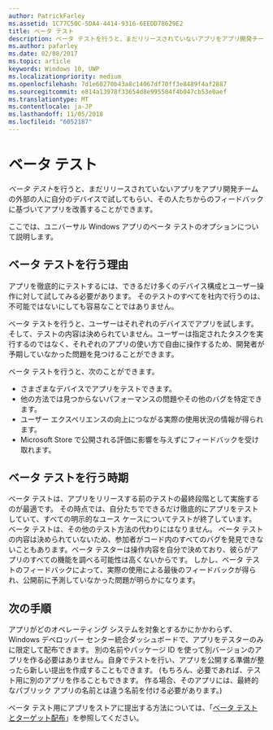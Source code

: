 ```yaml
---
author: PatrickFarley
ms.assetid: 1C77C50C-5DA4-4414-9316-6EEDD78629E2
title: ベータ テスト
description: ベータ テストを行うと、まだリリースされていないアプリをアプリ開発チームの外部の人に自分のデバイスで試してもらい、その人たちからのフィードバックに基づいてアプリを改善することができます。
ms.author: pafarley
ms.date: 02/08/2017
ms.topic: article
keywords: Windows 10, UWP
ms.localizationpriority: medium
ms.openlocfilehash: 7d1e60270b43a8c14067df70ff3e8489f4af2887
ms.sourcegitcommit: e814a13978f33654d8e995584f4b047cb53e0aef
ms.translationtype: MT
ms.contentlocale: ja-JP
ms.lasthandoff: 11/05/2018
ms.locfileid: "6052187"
---
```

# <a name="beta-testing"></a>ベータ テスト



*ベータ テスト*を行うと、まだリリースされていないアプリをアプリ開発チームの外部の人に自分のデバイスで試してもらい、その人たちからのフィードバックに基づいてアプリを改善することができます。

ここでは、ユニバーサル Windows アプリのベータ テストのオプションについて説明します。

## <a name="why-beta-test"></a>ベータ テストを行う理由

アプリを徹底的にテストするには、できるだけ多くのデバイス構成とユーザー操作に対して試してみる必要があります。 そのテストのすべてを社内で行うのは、不可能ではないにしても容易なことではありません。

ベータ テストを行うと、ユーザーはそれぞれのデバイスでアプリを試します。 そして、テストの内容は決められていません。ユーザーは指定されたタスクを実行するのではなく、それぞれのアプリの使い方で自由に操作するため、開発者が予期していなかった問題を見つけることができます。

ベータ テストを行うと、次のことができます。

-   さまざまなデバイスでアプリをテストできます。
-   他の方法では見つからないパフォーマンスの問題やその他のバグを特定できます。
-   ユーザー エクスペリエンスの向上につながる実際の使用状況の情報が得られます。
-   Microsoft Store で公開される評価に影響を与えずにフィードバックを受け取れます。

## <a name="when-to-beta-test"></a>ベータ テストを行う時期

ベータ テストは、アプリをリリースする前のテストの最終段階として実施するのが最適です。 その時点では、自分たちでできるだけ徹底的にアプリをテストしていて、すべての明示的なユース ケースについてテストが終了しています。 ベータ テストは、その他のテスト方法の代わりにはなりません。 ベータ テストの内容は決められていないため、参加者がコード内のすべてのバグを発見できないこともあります。ベータ テスターは操作内容を自分で決めており、彼らがアプリのすべての機能を調べる可能性は高くないからです。 しかし、ベータ テストのフィードバックによって、実際の使用による最後のフィードバックが得られ、公開前に予測していなかった問題が明らかになります。

## <a name="next-steps"></a>次の手順

アプリがどのオペレーティング システムを対象とするかにかかわらず、Windows デベロッパー センター統合ダッシュボードで、アプリをテスターのみに限定して配布できます。 別の名前やパッケージ ID を使って別バージョンのアプリを作る必要はありません。自身でテストを行い、アプリを公開する準備が整ったら新しい提出を作成することもできます。 (もちろん、必要であれば、テスト用に別のアプリを作ることもできます。 作る場合、そのアプリには、最終的なパブリック アプリの名前とは違う名前を付ける必要があります。)

ベータ テスト用にアプリをストアに提出する方法については、「[ベータ テストとターゲット配布](https://msdn.microsoft.com/library/windows/apps/Mt185377)」を参照してください。

 

 




